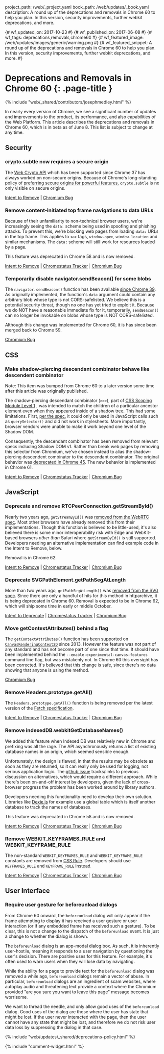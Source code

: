 project_path: /web/_project.yaml
book_path: /web/updates/_book.yaml
description: A round up of the deprecations and removals in Chrome 60 to help you plan. In this version, security improvements, further webkit deprecations, and more.

{# wf_updated_on: 2017-10-23 #}
{# wf_published_on: 2017-06-08 #}
{# wf_tags: deprecations,removals,chrome60 #}
{# wf_featured_image: /web/updates/images/generic/warning.png #}
{# wf_featured_snippet: A round up of the deprecations and removals in Chrome 60 to help you plan. In this version, security improvements, further webkit deprecations, and more. #}

# Deprecations and Removals in Chrome 60 {: .page-title }

{% include "web/_shared/contributors/josephmedley.html" %}

In nearly every version of Chrome, we see a significant number of updates and
improvements to the product, its performance, and also capabilities of the Web
Platform. This article describes the deprecations and removals in Chrome 60,
which is in beta as of June 8. This list is subject to change at any time.

## Security

### crypto.subtle now requires a secure origin

The [Web Crypto API](https://developer.mozilla.org/en-US/docs/Web/API/Web_Crypto_API)
which has been supported since Chrome 37 has always worked on non-secure
origins. Because of Chrome's long-standing policy of
[preferring secure origins for powerful features](https://sites.google.com/a/chromium.org/dev/Home/chromium-security/prefer-secure-origins-for-powerful-new-features?pli=1),
`crypto.subtle` is no only visible on secure origins.

[Intent to Remove](https://groups.google.com/a/chromium.org/d/topic/blink-dev/ZD3NWqkk-bo/discussion) &#124;
[Chromium Bug](https://bugs.chromium.org/p/chromium/issues/detail?id=641526)


### Remove content-initiated top frame navigations to data URLs

Because of their unfamiliarity to non-technical browser users, we're
increasingly seeing the `data:` scheme being used in spoofing and phishing
attacks. To prevent this, we're blocking web pages from loading `data:` URLs
in the top frame. This applies to `<a>` tags, `window.open`,
`window.location` and similar mechanisms. The `data:` scheme will still work for
resources loaded by a page.

This feature was deprecated in Chrome 58 and is now removed.

[Intent to Remove](https://groups.google.com/a/chromium.org/d/topic/blink-dev/GbVcuwg_QjM/discussion) &#124;
[Chromestatus Tracker](https://www.chromestatus.com/feature/5669602927312896) &#124;
[Chromium Bug](https://bugs.chromium.org/p/chromium/issues/detail?id=684011&desc=2)


### Temporarily disable navigator.sendBeacon() for some blobs

The `navigator.sendBeacon()` function has been available
[since Chrome 39](https://www.chromestatus.com/feature/5517433905348608).
As originally implemented, the function's `data` argument could contain any
arbitrary blob whose type is not CORS-safelisted. We believe this is a potential
security threat, though no one has yet tried to exploit it. Because we do NOT
have a reasonable immediate fix for it, temporarily, `sendBeacon()` can no
longer be invokable on blobs whose type is NOT CORS-safelisted.

Although this change was implemented for Chrome 60, it is has since been merged
back to Chrome 59.

[Chromium Bug](https://bugs.chromium.org/p/chromium/issues/detail?id=720283)

## CSS

### Make shadow-piercing descendant combinator behave like descendent combinator

Note: This item was bumped from Chrome 60 to a later version some time after this article
was originally published.

The shadow-piercing descendant combinator (`>>>`), part of
[CSS Scoping Module Level 1](https://drafts.csswg.org/css-scoping/)
, was intended to match the children of a particular ancestor element
even when they appeared inside of a shadow tree. This had some limitations.
First, [per the spec](https://drafts.csswg.org/css-scoping/#deep-combinator), it
could only be used in JavaScript calls such as `querySelector()` and did not
work in stylesheets. More importantly, browser vendors were unable to make it
work beyond one level of the Shadow DOM.

Consequently, the descendant combinator has been removed from relevant specs
including Shadow DOM v1. Rather than break web pages by removing this selector
from Chromium, we've chosen instead to alias the shadow-piercing descendent
combinator to the descendant combinator. The original behavior was
[deprecated in Chrome 45](https://www.chromestatus.com/features/6750456638341120).
The new behavior is implemented in Chrome 61.

[Intent to Remove](https://groups.google.com/a/chromium.org/d/topic/blink-dev/HX5Y8Ykr5Ns/discussion) &#124;
[Chromestatus Tracker](https://www.chromestatus.com/feature/4964279606312960) &#124;
[Chromium Bug](https://bugs.chromium.org/p/chromium/issues/detail?id=489954)

## JavaScript

### Deprecate and remove RTCPeerConnection.getStreamById()

Nearly two years ago, `getStreamById()` was [removed from the WebRTC
spec](https://github.com/w3c/webrtc-pc/pull/18). Most other browsers have
already removed this from their implementations. Though this function is
believed to be little-used, it's also believed there is some minor
interoperability risk with Edge and WebKit-based browsers *other than* Safari
where `getStreamById()` is still supported. Developers needing an alternative
implementation can find example code in the Intent to Remove, below.

Removal is in Chrome 62.

[Intent to Remove](https://groups.google.com/a/chromium.org/d/topic/blink-dev/m4DNZbLMkRo/discussion) &#124;
[Chromestatus Tracker](https://www.chromestatus.com/feature/5751819573657600) &#124;
[Chromium Bug](https://bugs.chromium.org/p/chromium/issues/detail?id=698163&desc=5)

### Deprecate SVGPathElement.getPathSegAtLength

More than two years ago, `getPathSegAtLength()` was [removed from the SVG
spec](https://github.com/w3c/svgwg/commit/25ad470b300a1274a9a45734811c9a5f809233cf).
Since there are only a handful of hits for this method in httparchive, it is
being deprecated in Chrome 60. Removal is expected to be in Chrome 62, which
will ship some time in early or middle October.

[Intent to Deprecate](https://groups.google.com/a/chromium.org/d/topic/blink-dev/Gc1Aw282beo/discussion) &#124;
[Chromestatus Tracker](https://www.chromestatus.com/feature/5638783282184192) &#124;
[Chromium Bug](https://bugs.chromium.org/p/chromium/issues/detail?id=669498)


### Move getContextAttributes() behind a flag

The `getContextAttributes()` function has been supported on
[`CanvasRenderingContext2D`](https://developer.mozilla.org/en-US/docs/Web/API/CanvasRenderingContext2D)
since 2013. However the feature was not part of any standard and has not become
part of one since that time. It should have been implemented behind the
`--enable-experimental-canvas-features` command line flag, but was mistakenly
not. In Chrome 60 this oversight has been corrected. It's believed that this
change is safe, since there's no data showing that anyone is using the method.

[Chromium Bug](https://bugs.chromium.org/p/chromium/issues/detail?id=696005)


### Remove Headers.prototype.getAll()

The `Headers.prototype.getAll()` function is being removed per the latest
version of the [Fetch specification](https://fetch.spec.whatwg.org/).

[Intent to Remove](https://groups.google.com/a/chromium.org/d/topic/blink-dev/x3YXciXQWM0/discussion) &#124;
[Chromestatus Tracker](https://www.chromestatus.com/feature/5656023951998976) &#124;
[Chromium Bug](https://bugs.chromium.org/p/chromium/issues/detail?id=645492)

### Remove indexedDB.webkitGetDatabaseNames()

We added this feature when Indexed DB was relatively new in Chrome and prefixing
was all the rage. The API asynchronously returns a list of existing database
names in an origin, which seemed sensible enough.

Unfortunately, the design is flawed, in that the results may be obsolete as soon
as they are returned, so it can really only be used for logging, not serious
application logic. The
[github issue](https://github.com/w3c/IndexedDB/issues/31) tracks/links to
previous discussion on alternatives, which would require a different approach.
While there's been on-and-off interest by developers, given the lack of cross-
browser progress the problem has been worked around by library authors.

Developers needing this functionality need to develop their own solution.
Libraries like [Dexie.js](http://dexie.org/) for example use a global table
which is itself another database to track the names of databases.

This feature was deprecated in Chrome 58 and is now removed.

[Intent to Remove](https://groups.google.com/a/chromium.org/d/topic/blink-dev/A6m1Pt9-BAo/discussion)
&#124; [Chromestatus Tracker](https://www.chromestatus.com/feature/5725741740195840) &#124;
[Chromium Bug](https://bugs.chromium.org/p/chromium/issues/detail?id=696010)

### Remove WEBKIT_KEYFRAMES_RULE and WEBKIT_KEYFRAME_RULE

The non-standard `WEBKIT_KEYFRAMES_RULE` and `WEBKIT_KEYFRAME_RULE` constants
are removed from
[CSS Rule](https://developer.mozilla.org/en-US/docs/Web/API/CSSRule).
Developers should use `KEYFRAMES_RULE` and `KEYFRAME_RULE` instead.

[Intent to Remove](https://groups.google.com/a/chromium.org/forum/#!topic/blink-dev/mW1njtgDPHA)
 &#124; [Chromestatus Tracker](https://www.chromestatus.com/feature/5747368108490752) &#124;
[Chromium Bug](https://bugs.chromium.org/p/chromium/issues/detail?id=689681)

## User Interface

### Require user gesture for beforeunload dialogs

From Chrome 60 onward, the `beforeunload` dialog will only appear if the frame
attempting to display it has received a user gesture or user interaction (or if
any embedded frame has received such a gesture). To be clear, this is not a
change to the dispatch of the `beforeunload` event. It is just a change to
whether the dialog is shown.

The `beforeunload` dialog is an app-modal dialog box. As such, it is inherently
user-hostile, meaning it responds to a user navigation by questioning the user's
decision. There are positive uses for this feature. For example, it's often used
to warn users when they will lose data by navigating.

While the ability for a page to provide text for the `beforeunload` dialog was
removed a while ago, `beforeunload` dialogs remain a vector of abuse. In
particular, `beforeunload` dialogs are an ingredient of scam websites, where
autoplay audio and threatening text provide a context where the Chromium
provided "are you sure you want to leave this page" message becomes worrisome.

We want to thread the needle, and only allow good uses of the `beforeunload`
dialog. Good uses of the dialog are those where the user has state that might be
lost. If the user never interacted with the page, then the user cannot have any
state that might be lost, and therefore we do not risk user data loss by
suppressing the dialog in that case.

{% include "web/updates/_shared/deprecations-policy.html" %}

{% include "comment-widget.html" %}
